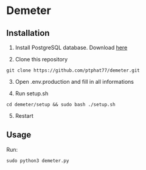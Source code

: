 # Demeter

## Installation

1. Install PostgreSQL database. Download [here](https://www.postgresql.org/download/)

2. Clone this repository

```
git clone https://github.com/ptphat77/demeter.git
```

3. Open .env.production and fill in all informations

4. Run setup.sh

```
cd demeter/setup && sudo bash ./setup.sh
```

5. Restart

## Usage

Run:

```
sudo python3 demeter.py
```
